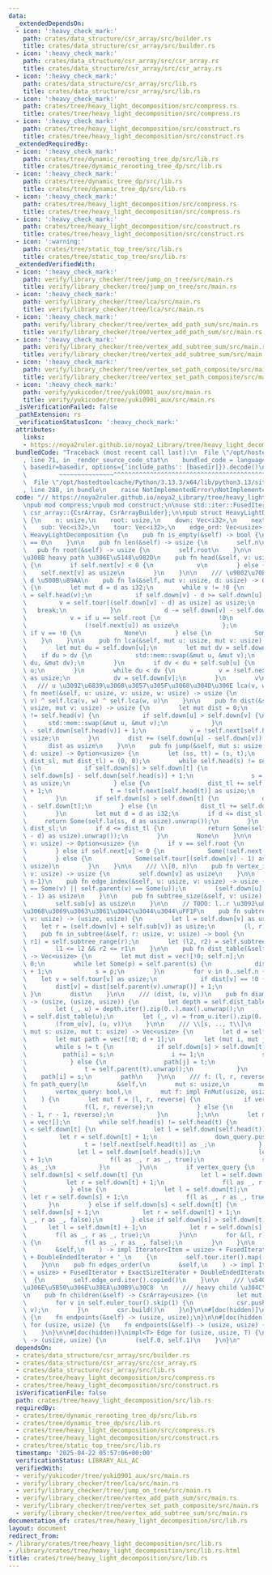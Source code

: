 ```yaml
---
data:
  _extendedDependsOn:
  - icon: ':heavy_check_mark:'
    path: crates/data_structure/csr_array/src/builder.rs
    title: crates/data_structure/csr_array/src/builder.rs
  - icon: ':heavy_check_mark:'
    path: crates/data_structure/csr_array/src/csr_array.rs
    title: crates/data_structure/csr_array/src/csr_array.rs
  - icon: ':heavy_check_mark:'
    path: crates/data_structure/csr_array/src/lib.rs
    title: crates/data_structure/csr_array/src/lib.rs
  - icon: ':heavy_check_mark:'
    path: crates/tree/heavy_light_decomposition/src/compress.rs
    title: crates/tree/heavy_light_decomposition/src/compress.rs
  - icon: ':heavy_check_mark:'
    path: crates/tree/heavy_light_decomposition/src/construct.rs
    title: crates/tree/heavy_light_decomposition/src/construct.rs
  _extendedRequiredBy:
  - icon: ':heavy_check_mark:'
    path: crates/tree/dynamic_rerooting_tree_dp/src/lib.rs
    title: crates/tree/dynamic_rerooting_tree_dp/src/lib.rs
  - icon: ':heavy_check_mark:'
    path: crates/tree/dynamic_tree_dp/src/lib.rs
    title: crates/tree/dynamic_tree_dp/src/lib.rs
  - icon: ':heavy_check_mark:'
    path: crates/tree/heavy_light_decomposition/src/compress.rs
    title: crates/tree/heavy_light_decomposition/src/compress.rs
  - icon: ':heavy_check_mark:'
    path: crates/tree/heavy_light_decomposition/src/construct.rs
    title: crates/tree/heavy_light_decomposition/src/construct.rs
  - icon: ':warning:'
    path: crates/tree/static_top_tree/src/lib.rs
    title: crates/tree/static_top_tree/src/lib.rs
  _extendedVerifiedWith:
  - icon: ':heavy_check_mark:'
    path: verify/library_checker/tree/jump_on_tree/src/main.rs
    title: verify/library_checker/tree/jump_on_tree/src/main.rs
  - icon: ':heavy_check_mark:'
    path: verify/library_checker/tree/lca/src/main.rs
    title: verify/library_checker/tree/lca/src/main.rs
  - icon: ':heavy_check_mark:'
    path: verify/library_checker/tree/vertex_add_path_sum/src/main.rs
    title: verify/library_checker/tree/vertex_add_path_sum/src/main.rs
  - icon: ':heavy_check_mark:'
    path: verify/library_checker/tree/vertex_add_subtree_sum/src/main.rs
    title: verify/library_checker/tree/vertex_add_subtree_sum/src/main.rs
  - icon: ':heavy_check_mark:'
    path: verify/library_checker/tree/vertex_set_path_composite/src/main.rs
    title: verify/library_checker/tree/vertex_set_path_composite/src/main.rs
  - icon: ':heavy_check_mark:'
    path: verify/yukicoder/tree/yuki0901_aux/src/main.rs
    title: verify/yukicoder/tree/yuki0901_aux/src/main.rs
  _isVerificationFailed: false
  _pathExtension: rs
  _verificationStatusIcon: ':heavy_check_mark:'
  attributes:
    links:
    - https://noya2ruler.github.io/noya2_Library/tree/heavy_light_decomposition.hpp
  bundledCode: "Traceback (most recent call last):\n  File \"/opt/hostedtoolcache/Python/3.13.3/x64/lib/python3.13/site-packages/onlinejudge_verify/documentation/build.py\"\
    , line 71, in _render_source_code_stat\n    bundled_code = language.bundle(stat.path,\
    \ basedir=basedir, options={'include_paths': [basedir]}).decode()\n          \
    \         ~~~~~~~~~~~~~~~^^^^^^^^^^^^^^^^^^^^^^^^^^^^^^^^^^^^^^^^^^^^^^^^^^^^^^^^^^^^^^^^^^\n\
    \  File \"/opt/hostedtoolcache/Python/3.13.3/x64/lib/python3.13/site-packages/onlinejudge_verify/languages/rust.py\"\
    , line 288, in bundle\n    raise NotImplementedError\nNotImplementedError\n"
  code: "// https://noya2ruler.github.io/noya2_Library/tree/heavy_light_decomposition.hpp\n\
    \npub mod compress;\npub mod construct;\n\nuse std::iter::FusedIterator;\n\nuse\
    \ csr_array::{CsrArray, CsrArrayBuilder};\n\npub struct HeavyLightDecomposition\
    \ {\n    n: usize,\n    root: usize,\n    down: Vec<i32>,\n    next: Vec<i32>,\n\
    \    sub: Vec<i32>,\n    tour: Vec<i32>,\n    edge_ord: Vec<usize>,\n}\n\nimpl\
    \ HeavyLightDecomposition {\n    pub fn is_empty(&self) -> bool {\n        self.n\
    \ == 0\n    }\n\n    pub fn len(&self) -> usize {\n        self.n\n    }\n\n \
    \   pub fn root(&self) -> usize {\n        self.root\n    }\n\n    /// \u5C5E\u3059\
    \u308B heavy path \u306E\u5148\u982D\n    pub fn head(&self, v: usize) -> usize\
    \ {\n        if self.next[v] < 0 {\n            v\n        } else {\n        \
    \    self.next[v] as usize\n        }\n    }\n\n    /// \u9802\u70B9 v \u306E\
    \ d \u500B\u89AA\n    pub fn la(&self, mut v: usize, d: usize) -> Option<usize>\
    \ {\n        let mut d = d as i32;\n        while v != !0 {\n            let u\
    \ = self.head(v);\n            if self.down[v] - d >= self.down[u] {\n       \
    \         v = self.tour[(self.down[v] - d) as usize] as usize;\n             \
    \   break;\n            }\n            d -= self.down[v] - self.down[u] + 1;\n\
    \            v = if u == self.root {\n                !0\n            } else {\n\
    \                (!self.next[u]) as usize\n            };\n        }\n       \
    \ if v == !0 {\n            None\n        } else {\n            Some(v)\n    \
    \    }\n    }\n\n    pub fn lca(&self, mut u: usize, mut v: usize) -> usize {\n\
    \        let mut du = self.down[u];\n        let mut dv = self.down[v];\n    \
    \    if du > dv {\n            std::mem::swap(&mut u, &mut v);\n            std::mem::swap(&mut\
    \ du, &mut dv);\n        }\n        if dv < du + self.sub[u] {\n            return\
    \ u;\n        }\n        while du < dv {\n            v = !self.next[self.head(v)]\
    \ as usize;\n            dv = self.down[v];\n        }\n        v\n    }\n\n \
    \   /// u \u3092\u6839\u3068\u3057\u305F\u3068\u304D\u306E lca(v, w)\n    pub\
    \ fn meet(&self, u: usize, v: usize, w: usize) -> usize {\n        self.lca(u,\
    \ v) ^ self.lca(v, w) ^ self.lca(w, u)\n    }\n\n    pub fn dist(&self, mut u:\
    \ usize, mut v: usize) -> usize {\n        let mut dist = 0;\n        while self.head(u)\
    \ != self.head(v) {\n            if self.down[u] > self.down[v] {\n          \
    \      std::mem::swap(&mut u, &mut v);\n            }\n            dist += self.down[v]\
    \ - self.down[self.head(v)] + 1;\n            v = !self.next[self.head(v)] as\
    \ usize;\n        }\n        dist += (self.down[u] - self.down[v]).abs();\n  \
    \      dist as usize\n    }\n\n    pub fn jump(&self, mut s: usize, mut t: usize,\
    \ d: usize) -> Option<usize> {\n        let (ss, tt) = (s, t);\n        let (mut\
    \ dist_sl, mut dist_tl) = (0, 0);\n        while self.head(s) != self.head(t)\
    \ {\n            if self.down[s] > self.down[t] {\n                dist_sl +=\
    \ self.down[s] - self.down[self.head(s)] + 1;\n                s = !self.next[self.head(s)]\
    \ as usize;\n            } else {\n                dist_tl += self.down[t] - self.down[self.head(t)]\
    \ + 1;\n                t = !self.next[self.head(t)] as usize;\n            }\n\
    \        }\n        if self.down[s] > self.down[t] {\n            dist_sl += self.down[s]\
    \ - self.down[t];\n        } else {\n            dist_tl += self.down[t] - self.down[s];\n\
    \        }\n        let mut d = d as i32;\n        if d <= dist_sl {\n       \
    \     return Some(self.la(ss, d as usize).unwrap());\n        }\n        d -=\
    \ dist_sl;\n        if d <= dist_tl {\n            return Some(self.la(tt, (dist_tl\
    \ - d) as usize).unwrap());\n        }\n        None\n    }\n\n    pub fn parent(&self,\
    \ v: usize) -> Option<usize> {\n        if v == self.root {\n            None\n\
    \        } else if self.next[v] < 0 {\n            Some(!self.next[v] as usize)\n\
    \        } else {\n            Some(self.tour[(self.down[v] - 1) as usize] as\
    \ usize)\n        }\n    }\n\n    /// \\[0, n)\n    pub fn vertex_index(&self,\
    \ v: usize) -> usize {\n        self.down[v] as usize\n    }\n\n    /// \\[0,\
    \ n-1)\n    pub fn edge_index(&self, u: usize, v: usize) -> usize {\n        debug_assert!(self.parent(u)\
    \ == Some(v) || self.parent(v) == Some(u));\n        (self.down[u].max(self.down[v])\
    \ - 1) as usize\n    }\n\n    pub fn subtree_size(&self, v: usize) -> usize {\n\
    \        self.sub[v] as usize\n    }\n\n    // TODO: l..r \u3092\u8FD4\u3059\u306E\
    \u3068\u3069\u3063\u3061\u304C\u3044\u3044\uFF1F\n    pub fn subtree_range(&self,\
    \ v: usize) -> (usize, usize) {\n        let l = self.down[v] as usize;\n    \
    \    let r = (self.down[v] + self.sub[v]) as usize;\n        (l, r)\n    }\n\n\
    \    pub fn in_subtree(&self, r: usize, v: usize) -> bool {\n        let (l1,\
    \ r1) = self.subtree_range(r);\n        let (l2, r2) = self.subtree_range(v);\n\
    \        l1 <= l2 && r2 <= r1\n    }\n\n    pub fn dist_table(&self, mut s: usize)\
    \ -> Vec<usize> {\n        let mut dist = vec![!0; self.n];\n        dist[s] =\
    \ 0;\n        while let Some(p) = self.parent(s) {\n            dist[p] = dist[s]\
    \ + 1;\n            s = p;\n        }\n        for v in 0..self.n {\n        \
    \    let v = self.tour[v] as usize;\n            if dist[v] == !0 {\n        \
    \        dist[v] = dist[self.parent(v).unwrap()] + 1;\n            }\n       \
    \ }\n        dist\n    }\n\n    /// (dist, (u, v))\n    pub fn diameter(&self)\
    \ -> (usize, (usize, usize)) {\n        let depth = self.dist_table(self.root);\n\
    \        let (_, u) = depth.iter().zip(0..).max().unwrap();\n        let from_u\
    \ = self.dist_table(u);\n        let (_, v) = from_u.iter().zip(0..).max().unwrap();\n\
    \        (from_u[v], (u, v))\n    }\n\n    /// \\[s, .., t\\]\n    pub fn path(&self,\
    \ mut s: usize, mut t: usize) -> Vec<usize> {\n        let d = self.dist(s, t);\n\
    \        let mut path = vec![!0; d + 1];\n        let (mut i, mut j) = (0, d);\n\
    \        while s != t {\n            if self.down[s] > self.down[t] {\n      \
    \          path[i] = s;\n                i += 1;\n                s = self.parent(s).unwrap();\n\
    \            } else {\n                path[j] = t;\n                j -= 1;\n\
    \                t = self.parent(t).unwrap();\n            }\n        }\n    \
    \    path[i] = s;\n        path\n    }\n\n    /// f: (l, r, reverse)\n    pub\
    \ fn path_query(\n        &self,\n        mut s: usize,\n        mut t: usize,\n\
    \        vertex_query: bool,\n        mut f: impl FnMut(usize, usize, bool),\n\
    \    ) {\n        let mut f = |l, r, reverse| {\n            if vertex_query {\n\
    \                f(l, r, reverse);\n            } else {\n                f(l\
    \ - 1, r - 1, reverse);\n            }\n        };\n\n        let mut down_query\
    \ = vec![];\n        while self.head(s) != self.head(t) {\n            if self.down[s]\
    \ < self.down[t] {\n                let l = self.down[self.head(t)];\n       \
    \         let r = self.down[t] + 1;\n                down_query.push((l, r));\n\
    \                t = !self.next[self.head(t)] as _;\n            } else {\n  \
    \              let l = self.down[self.head(s)];\n                let r = self.down[s]\
    \ + 1;\n                f(l as _, r as _, true);\n                s = !self.next[self.head(s)]\
    \ as _;\n            }\n        }\n\n        if vertex_query {\n            if\
    \ self.down[s] < self.down[t] {\n                let l = self.down[s];\n     \
    \           let r = self.down[t] + 1;\n                f(l as _, r as _, false);\n\
    \            } else {\n                let l = self.down[t];\n               \
    \ let r = self.down[s] + 1;\n                f(l as _, r as _, true);\n      \
    \      }\n        } else if self.down[s] < self.down[t] {\n            let l =\
    \ self.down[s] + 1;\n            let r = self.down[t] + 1;\n            f(l as\
    \ _, r as _, false);\n        } else if self.down[s] > self.down[t] {\n      \
    \      let l = self.down[t] + 1;\n            let r = self.down[s] + 1;\n    \
    \        f(l as _, r as _, true);\n        }\n\n        for &(l, r) in down_query.iter().rev()\
    \ {\n            f(l as _, r as _, false);\n        }\n    }\n\n    pub fn euler_tour(\n\
    \        &self,\n    ) -> impl Iterator<Item = usize> + FusedIterator + ExactSizeIterator\
    \ + DoubleEndedIterator + '_\n    {\n        self.tour.iter().map(|&v| v as usize)\n\
    \    }\n\n    pub fn edges_order(\n        &self,\n    ) -> impl Iterator<Item\
    \ = usize> + FusedIterator + ExactSizeIterator + DoubleEndedIterator + '_\n  \
    \  {\n        self.edge_ord.iter().copied()\n    }\n\n    /// \u5404\u9802\u70B9\
    \u306E\u5B50\u306E\u30EA\u30B9\u30C8  \n    /// heavy child \u304C\u5148\u982D\
    \n    pub fn children(&self) -> CsrArray<usize> {\n        let mut csr = CsrArrayBuilder::new(self.n);\n\
    \        for v in self.euler_tour().skip(1) {\n            csr.push(self.parent(v).unwrap(),\
    \ v);\n        }\n        csr.build()\n    }\n}\n\n#[doc(hidden)]\npub trait Edge\
    \ {\n    fn endpoints(&self) -> (usize, usize);\n}\n\n#[doc(hidden)]\nimpl Edge\
    \ for (usize, usize) {\n    fn endpoints(&self) -> (usize, usize) {\n        *self\n\
    \    }\n}\n\n#[doc(hidden)]\nimpl<T> Edge for (usize, usize, T) {\n    fn endpoints(&self)\
    \ -> (usize, usize) {\n        (self.0, self.1)\n    }\n}\n"
  dependsOn:
  - crates/data_structure/csr_array/src/builder.rs
  - crates/data_structure/csr_array/src/csr_array.rs
  - crates/data_structure/csr_array/src/lib.rs
  - crates/tree/heavy_light_decomposition/src/compress.rs
  - crates/tree/heavy_light_decomposition/src/construct.rs
  isVerificationFile: false
  path: crates/tree/heavy_light_decomposition/src/lib.rs
  requiredBy:
  - crates/tree/dynamic_rerooting_tree_dp/src/lib.rs
  - crates/tree/dynamic_tree_dp/src/lib.rs
  - crates/tree/heavy_light_decomposition/src/compress.rs
  - crates/tree/heavy_light_decomposition/src/construct.rs
  - crates/tree/static_top_tree/src/lib.rs
  timestamp: '2025-04-22 05:57:06+00:00'
  verificationStatus: LIBRARY_ALL_AC
  verifiedWith:
  - verify/yukicoder/tree/yuki0901_aux/src/main.rs
  - verify/library_checker/tree/lca/src/main.rs
  - verify/library_checker/tree/jump_on_tree/src/main.rs
  - verify/library_checker/tree/vertex_add_path_sum/src/main.rs
  - verify/library_checker/tree/vertex_set_path_composite/src/main.rs
  - verify/library_checker/tree/vertex_add_subtree_sum/src/main.rs
documentation_of: crates/tree/heavy_light_decomposition/src/lib.rs
layout: document
redirect_from:
- /library/crates/tree/heavy_light_decomposition/src/lib.rs
- /library/crates/tree/heavy_light_decomposition/src/lib.rs.html
title: crates/tree/heavy_light_decomposition/src/lib.rs
---
```

